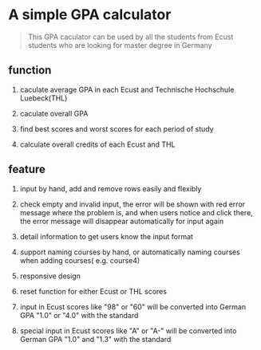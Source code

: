 # A simple GPA calculator

>This GPA caculator can be used by all the students from Ecust students who are looking for master degree in Germany

## function

1. caculate average GPA in each Ecust and Technische Hochschule Luebeck(THL)

2. caculate overall GPA

3. find best scores and worst scores for each period of study

4. calculate overall credits of each Ecust and THL

## feature

1. input by hand, add and remove rows easily and flexibly

2. check empty and invalid input, the error will be shown with red error message where the problem is, and when users notice and click there, the error message will disappear automatically for input again

3. detail information to get users know the input format

4. support naming courses by hand, or automatically naming courses when adding courses( e.g. course4)

5. responsive design

6. reset function for either Ecust or THL scores

7. input in Ecust scores like "98" or "60" will be converted into German GPA "1.0" or "4.0" with the standard

8. special input in Ecust scores like "A" or "A-" will be converted into German GPA "1.0" and "1.3" with the standard